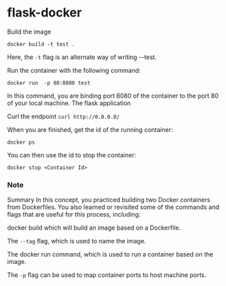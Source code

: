 # flask-docker

Build the image

`docker build -t test .`

Here, the `-t` flag is an alternate way of writing --test.

Run the container with the following command:

`docker run  -p 80:8080 test`

In this command, you are binding port 8080 of the container to the port 80 of your local machine. The flask application

Curl the endpoint
`curl http://0.0.0.0/`

When you are finished, get the id of the running container:

`docker ps`

You can then use the id to stop the container:

`docker stop <Container Id>`

### Note
Summary
In this concept, you practiced building two Docker containers from Dockerfiles. You also learned or revisited some of the commands and flags that are useful for this process, including:

docker build which will build an image based on a Dockerfile.

The `--tag` flag, which is used to name the image.

The docker run command, which is used to run a container based on the image.

The `-p` flag can be used to map container ports to host machine ports.